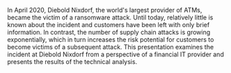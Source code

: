 In April 2020, Diebold Nixdorf, the world's largest provider of ATMs, became the victim of a ransomware attack. Until today, relatively little is known about the incident and customers have been left with only brief information. In contrast, the number of supply chain attacks is growing exponentially, which in turn increases the risk potential for customers to become victims of a subsequent attack. This presentation examines the incident at Diebold Nixdorf from a perspective of a financial IT provider and presents the results of the technical analysis.

